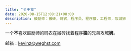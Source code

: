 ```yaml
---
title: "关于我"
date: 2020-08-15T12:08:21+08:00
description: 鼓励师：搬砖，码农，程序员，程序猿，工程师，攻城狮
---
```


一个**不**喜欢鼓励师的码农在搬砖找着程序**猿**的兄弟攻城**狮**。

邮箱：[kevinz@weghst.com](mailto:kevinz@weghst.com)